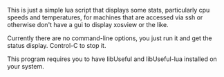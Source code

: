 This is just a simple lua script that displays some stats, particularly cpu speeds and temperatures, for machines that are accessed via ssh or otherwise don't have a gui to display xosview or the like.

Currently there are no command-line options, you just run it and get the status display. Control-C to stop it.

This program requires you to have libUseful and libUseful-lua installed on your system. 
